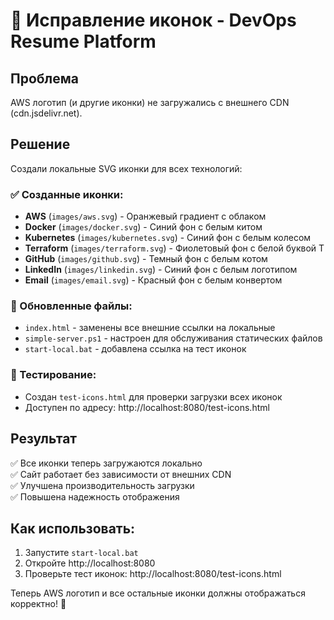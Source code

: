 # 🎨 Исправление иконок - DevOps Resume Platform

## Проблема
AWS логотип (и другие иконки) не загружались с внешнего CDN (cdn.jsdelivr.net).

## Решение
Создали локальные SVG иконки для всех технологий:

### ✅ Созданные иконки:
- **AWS** (`images/aws.svg`) - Оранжевый градиент с облаком
- **Docker** (`images/docker.svg`) - Синий фон с белым китом
- **Kubernetes** (`images/kubernetes.svg`) - Синий фон с белым колесом
- **Terraform** (`images/terraform.svg`) - Фиолетовый фон с белой буквой T
- **GitHub** (`images/github.svg`) - Темный фон с белым котом
- **LinkedIn** (`images/linkedin.svg`) - Синий фон с белым логотипом
- **Email** (`images/email.svg`) - Красный фон с белым конвертом

### 🔄 Обновленные файлы:
- `index.html` - заменены все внешние ссылки на локальные
- `simple-server.ps1` - настроен для обслуживания статических файлов
- `start-local.bat` - добавлена ссылка на тест иконок

### 🧪 Тестирование:
- Создан `test-icons.html` для проверки загрузки всех иконок
- Доступен по адресу: http://localhost:8080/test-icons.html

## Результат
✅ Все иконки теперь загружаются локально  
✅ Сайт работает без зависимости от внешних CDN  
✅ Улучшена производительность загрузки  
✅ Повышена надежность отображения  

## Как использовать:
1. Запустите `start-local.bat`
2. Откройте http://localhost:8080
3. Проверьте тест иконок: http://localhost:8080/test-icons.html

Теперь AWS логотип и все остальные иконки должны отображаться корректно! 🎉
